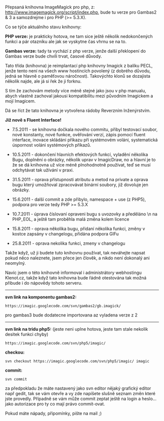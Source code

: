 Přepsaná knihovna ImageMagick pro php, z: http://www.imagemagick.org/script/index.php,
bude tu verze pro Gambas2 & 3 a samozdrejme i pro PHP (>= 5.3.X).

Co se týče aktuálního stavu knihovny:

**PHP verze:** je prakticky hotova, ne tam sice ještě několik nedokončených funkci a pár otazníku ale jak se vyskytne čas vhrnu se na to.

**Gambas verze:** tady ta vychází z php verze, jenže další překlopení do Gambas verze bude chvíli trvat, časové důvody.

Tato třída (knihovna) je reimplantací php knihovny Imagick z balíku PECL, jenže tento není na všech www hostincích povolený (z dobrého důvodu, jedná se hlavně o paměťovou náročnost). Takovýchto klonů se dozajista několik najde, ale já si řek že ji forknu.

S tím že zachovám metody více méně stejné jako jsou v php manualu, abych vlastně zachoval jakousi kompatibilitu mezi původním Imagickem a mojí Imagicem.

Dá se říct že tato knihovna je vytvořena rádoby Reverzním Inženýrstvím.

**Již nově s Fluent Interface!**

  * 7.5.2011 - se knihovna dočkala nového commitu, přibyl testovací soubor, nové konstanty, nové funkce, ověřování verzí, zápis pomocí fluent interface, inovace skládáni příkazu při systémovém voláni, systematická úspornost voláni systémových příkazů.

  * 10.5.2011 - dokončení hlavních efektových funkcí, vyladění několika Bugu, doplnění o obrázky, několik uprav v ImagicDraw, no a hlavní je to že se dá knihovna už více méně plnohodnotně používat, teď se musí odchytávat tak užívání v praxi.

  * 31.5.2011 - oprava přístupnosti atributu a metod na private a oprava bugu který umožňoval zpracovávat binární soubory, již dovoluje jen obrázky.

  * 15.6.2011 - další commit a zde přibylo, namespace + use (z PHP5), podpora pro verze tedy PHP >= 5.3.X

  * 10.7.2011 - úprava číslovaní opraveni bugu s uvozovky a předěláno \n na PHP\_EOL, a ještě tam proběhla malá změna kolem licence

  * 15.8.2011 - oprava několika bugu, přidaní několika funkci, změny v kostce zapsány v changelogu, přidána podpora GIFu

  * 25.8.2011 - oprava nekolika funkci, zmeny v changelogu

Takže když, už ji budete tuto knihovnu používat, tak neváhejte napsat pokud něco naleznete, jsem přece jen člověk, a nikdo není dokonalý ani neomylný.


Navíc jsem o této knihovně informoval i administrátory webhostingu Klenot.cz, takže když tato knihovna bude řádně otestována tak možná přibude i do nápovědy tohoto serveru.


---


**svn link na komponentu gambas2:**

`https://imagic.googlecode.com/svn/gambas2/gb.imagick/`

pro gambas3 bude dodatecne importovana az vyladena verze z 2


---


**svn link na tridu php5:**
(jeste neni uplne hotova, jeste tam stale nekolik desitek funkci chyby)

`https://imagic.googlecode.com/svn/php5/imagic/`

**checkou:**

`svn checkout https://imagic.googlecode.com/svn/php5/imagic/ imagic`

**commit:**

`svn commit`

za předpokladu že máte nastavený jako svn editor nějaký grafický editor např gedit, tak se vám otevře a vy zde napíšete slušně seznam změn které jste provedly. Případně se vám může commit zeptat ještě na login a heslo... jako autorizace pro ty co mají právo commit-ovat.


Pokud máte nápady, připomínky, pište na mail ;)